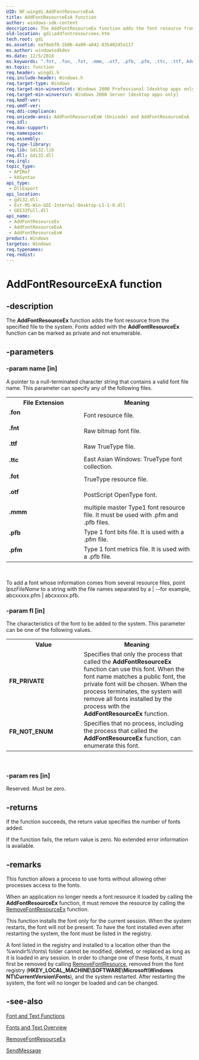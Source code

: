 ```yaml
---
UID: NF:wingdi.AddFontResourceExA
title: AddFontResourceExA function
author: windows-sdk-content
description: The AddFontResourceEx function adds the font resource from the specified file to the system. Fonts added with the AddFontResourceEx function can be marked as private and not enumerable.
old-location: gdi\addfontresourceex.htm
tech.root: gdi
ms.assetid: eaf8ebf0-1b06-4a09-a842-83540245a117
ms.author: windowssdkdev
ms.date: 12/5/2018
ms.keywords: ".fnt, .fon, .fot, .mmm, .otf, .pfb, .pfm, .ttc, .ttf, AddFontResourceEx, AddFontResourceEx function [Windows GDI], AddFontResourceExA, AddFontResourceExW, FR_NOT_ENUM, FR_PRIVATE, _win32_AddFontResourceEx, gdi.addfontresourceex, wingdi/AddFontResourceEx, wingdi/AddFontResourceExA, wingdi/AddFontResourceExW"
ms.topic: function
req.header: wingdi.h
req.include-header: Windows.h
req.target-type: Windows
req.target-min-winverclnt: Windows 2000 Professional [desktop apps only]
req.target-min-winversvr: Windows 2000 Server [desktop apps only]
req.kmdf-ver: 
req.umdf-ver: 
req.ddi-compliance: 
req.unicode-ansi: AddFontResourceExW (Unicode) and AddFontResourceExA (ANSI)
req.idl: 
req.max-support: 
req.namespace: 
req.assembly: 
req.type-library: 
req.lib: Gdi32.lib
req.dll: Gdi32.dll
req.irql: 
topic_type:
 - APIRef
 - kbSyntax
api_type:
 - DllExport
api_location:
 - gdi32.dll
 - Ext-MS-Win-GDI-Internal-Desktop-L1-1-0.dll
 - GDI32Full.dll
api_name:
 - AddFontResourceEx
 - AddFontResourceExA
 - AddFontResourceExW
product: Windows
targetos: Windows
req.typenames: 
req.redist: 
---
```


# AddFontResourceExA function


## -description


The <b>AddFontResourceEx</b> function adds the font resource from the specified file to the system. Fonts added with the <b>AddFontResourceEx</b> function can be marked as private and not enumerable.


## -parameters




### -param name [in]

A pointer to a null-terminated character string that contains a valid font file name. This parameter can specify any of the following files.

<table>
<tr>
<th>File Extension</th>
<th>Meaning</th>
</tr>
<tr>
<td width="40%"><a id=".fon"></a><a id=".FON"></a><dl>
<dt><b>.fon</b></dt>
</dl>
</td>
<td width="60%">
Font resource file.

</td>
</tr>
<tr>
<td width="40%"><a id=".fnt"></a><a id=".FNT"></a><dl>
<dt><b>.fnt</b></dt>
</dl>
</td>
<td width="60%">
Raw bitmap font file.

</td>
</tr>
<tr>
<td width="40%"><a id=".ttf"></a><a id=".TTF"></a><dl>
<dt><b>.ttf</b></dt>
</dl>
</td>
<td width="60%">
Raw TrueType file.

</td>
</tr>
<tr>
<td width="40%"><a id=".ttc"></a><a id=".TTC"></a><dl>
<dt><b>.ttc</b></dt>
</dl>
</td>
<td width="60%">
East Asian Windows: TrueType font collection.

</td>
</tr>
<tr>
<td width="40%"><a id=".fot"></a><a id=".FOT"></a><dl>
<dt><b>.fot</b></dt>
</dl>
</td>
<td width="60%">
TrueType resource file.

</td>
</tr>
<tr>
<td width="40%"><a id=".otf"></a><a id=".OTF"></a><dl>
<dt><b>.otf</b></dt>
</dl>
</td>
<td width="60%">
PostScript OpenType font.

</td>
</tr>
<tr>
<td width="40%"><a id=".mmm"></a><a id=".MMM"></a><dl>
<dt><b>.mmm</b></dt>
</dl>
</td>
<td width="60%">
multiple master Type1 font resource file. It must be used with .pfm and .pfb files.

</td>
</tr>
<tr>
<td width="40%"><a id=".pfb"></a><a id=".PFB"></a><dl>
<dt><b>.pfb</b></dt>
</dl>
</td>
<td width="60%">
Type 1 font bits file. It is used with a .pfm file.

</td>
</tr>
<tr>
<td width="40%"><a id=".pfm"></a><a id=".PFM"></a><dl>
<dt><b>.pfm</b></dt>
</dl>
</td>
<td width="60%">
Type 1 font metrics file. It is used with a .pfb file.

</td>
</tr>
</table>
 

To add a font whose information comes from several resource files, point <i>lpszFileName</i> to a string with the file names separated by a | --for example, abcxxxxx.pfm | abcxxxxx.pfb.


### -param fl [in]

The characteristics of the font to be added to the system. This parameter can be one of the following values.

<table>
<tr>
<th>Value</th>
<th>Meaning</th>
</tr>
<tr>
<td width="40%"><a id="FR_PRIVATE"></a><a id="fr_private"></a><dl>
<dt><b>FR_PRIVATE</b></dt>
</dl>
</td>
<td width="60%">
Specifies that only the process that called the <b>AddFontResourceEx</b> function can use this font. When the font name matches a public font, the private font will be chosen. When the process terminates, the system will remove all fonts installed by the process with the <b>AddFontResourceEx</b> function.

</td>
</tr>
<tr>
<td width="40%"><a id="FR_NOT_ENUM"></a><a id="fr_not_enum"></a><dl>
<dt><b>FR_NOT_ENUM</b></dt>
</dl>
</td>
<td width="60%">
Specifies that no process, including the process that called the <b>AddFontResourceEx</b> function, can enumerate this font.

</td>
</tr>
</table>
 


### -param res [in]

Reserved. Must be zero.


## -returns



If the function succeeds, the return value specifies the number of fonts added.

If the function fails, the return value is zero. No extended error information is available.




## -remarks



This function allows a process to use fonts without allowing other processes access to the fonts.

When an application no longer needs a font resource it loaded by calling the <b>AddFontResourceEx</b> function, it must remove the resource by calling the <a href="https://msdn.microsoft.com/18056fe7-1efe-428e-a828-3217c53371eb">RemoveFontResourceEx</a> function.

This function installs the font only for the current session. When the system restarts, the font will not be present. To have the font installed even after restarting the system, the font must be listed in the registry.

A font listed in the registry and installed to a location other than the %windir%\fonts\ folder cannot be modified, deleted, or replaced as long as it is loaded in any session. In order to change one of these fonts, it must first be removed by calling <a href="https://msdn.microsoft.com/ccc0ac8b-e373-47a9-a362-64fd79a33d0c">RemoveFontResource</a>, removed from the font registry (<b>HKEY_LOCAL_MACHINE\SOFTWARE\Microsoft\Windows NT\CurrentVersion\Fonts</b>), and the system restarted. After restarting the system, the font will no longer be loaded and can be changed.




## -see-also




<a href="https://msdn.microsoft.com/69c04ed7-52da-4cb6-9fd2-f2a8c044df8b">Font and Text Functions</a>



<a href="https://msdn.microsoft.com/9944baa9-8e50-40b9-9650-78b0b1d7643a">Fonts and Text Overview</a>



<a href="https://msdn.microsoft.com/18056fe7-1efe-428e-a828-3217c53371eb">RemoveFontResourceEx
      </a>



<a href="https://msdn.microsoft.com/en-us/library/ms714170(v=VS.85).aspx">SendMessage</a>
 

 

